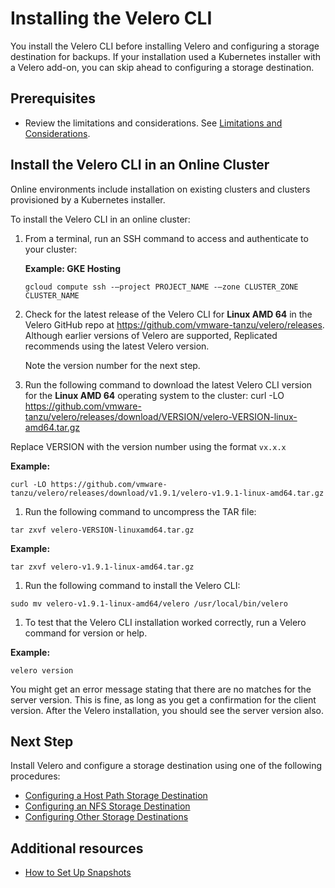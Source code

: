 # Installing the Velero CLI

You install the Velero CLI before installing Velero and configuring a storage destination for backups. If your installation used a Kubernetes installer with a Velero add-on, you can skip ahead to configuring a storage destination.

## Prerequisites

- Review the limitations and considerations. See [Limitations and Considerations](snapshots-understanding#limitations-and-considerations).

## Install the Velero CLI in an Online Cluster

Online environments include installation on existing clusters and clusters provisioned by a Kubernetes installer.

To install the Velero CLI in an online cluster:

1. From a terminal, run an SSH command to access and authenticate to your cluster:

    **Example: GKE Hosting**

    ```
    gcloud compute ssh -–project PROJECT_NAME -–zone CLUSTER_ZONE CLUSTER_NAME
    ```

1. Check for the latest release of the Velero CLI for **Linux AMD 64** in the Velero GitHub repo at https://github.com/vmware-tanzu/velero/releases. Although earlier versions of Velero are supported, Replicated recommends using the latest Velero version.

    Note the version number for the next step.

1. Run the following command to download the latest Velero CLI version for the **Linux AMD 64** operating system to the cluster:
curl -LO https://github.com/vmware-tanzu/velero/releases/download/VERSION/velero-VERSION-linux-amd64.tar.gz

  Replace VERSION with the version number using the format `vx.x.x`

  **Example:**

  ```
  curl -LO https://github.com/vmware-tanzu/velero/releases/download/v1.9.1/velero-v1.9.1-linux-amd64.tar.gz
  ```

1. Run the following command to uncompress the TAR file:

  ```
  tar zxvf velero-VERSION-linuxamd64.tar.gz
  ```

  **Example:**
  ```
  tar zxvf velero-v1.9.1-linux-amd64.tar.gz
  ```

1. Run the following command to install the Velero CLI:

  ```
  sudo mv velero-v1.9.1-linux-amd64/velero /usr/local/bin/velero
  ```

1. To test that the Velero CLI installation worked correctly, run a Velero command for version or help.

  **Example:**

  ```
  velero version
  ```

  You might get an error message stating that there are no matches for the server version. This is fine, as long as you get a confirmation for the client version. After the Velero installation, you should see the server version also.

## Next Step

Install Velero and configure a storage destination using one of the following procedures:

- [Configuring a Host Path Storage Destination](snapshots-configuring-hostpath)
- [Configuring an NFS Storage Destination](snapshots-configuring-nfs)
- [Configuring Other Storage Destinations](snapshots-storage-destinations)


## Additional resources
- [How to Set Up Snapshots](snapshots-understanding)
